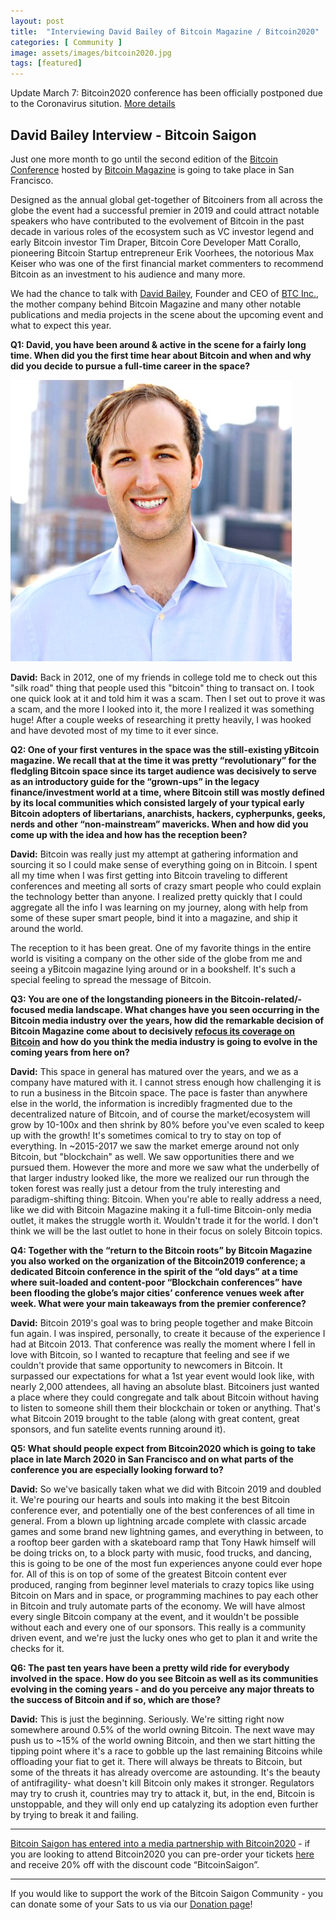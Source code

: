 ```yaml
---
layout: post
title:  "Interviewing David Bailey of Bitcoin Magazine / Bitcoin2020"
categories: [ Community ]
image: assets/images/bitcoin2020.jpg
tags: [featured]
---
```


Update March 7: Bitcoin2020 conference has been officially postponed due to the Coronavirus sitution.
[More details](https://bitcoinmagazine.com/articles/postponed-bitcoin-2020-is-moving-to-q3-2020)

## David Bailey Interview - Bitcoin Saigon

Just one more month to go until the second edition of the [Bitcoin Conference](https://www.bitcoin2020conference.com/ "Bitcoin Conference") hosted by [Bitcoin Magazine](https://bitcoinmagazine.com/ "Bitcoin Magazine") is going to take place in San Francisco.

Designed as the annual global get-together of Bitcoiners from all across the globe the event had a successful premier in 2019 and could attract notable speakers who have contributed to the evolvement of Bitcoin in the past decade in various roles of the ecosystem such as VC investor legend and early Bitcoin investor Tim Draper, Bitcoin Core Developer Matt Corallo, pioneering Bitcoin Startup entrepreneur Erik Voorhees, the notorious Max Keiser who was one of the first financial market commenters to recommend Bitcoin as an investment to his audience and many more.

We had the chance to talk with [David Bailey](https://twitter.com/DavidFBailey "David Bailey"), Founder and CEO of [BTC Inc.](https://b.tc/ "BTC Inc."), the mother company behind Bitcoin Magazine and many other notable publications and media projects in the scene about the upcoming event and what to expect this year.

**Q1: David, you have been around & active in the scene for a fairly long time. When did you the first time hear about Bitcoin and when and why did you decide to pursue a full-time career in the space?**

![](../assets/images/davidbailey.png)

**David:** Back in 2012, one of my friends in college told me to check out this "silk road" thing that people used this "bitcoin" thing to transact on. I took one quick look at it and told him it was a scam. Then I set out to prove it was a scam, and the more I looked into it, the more I realized it was something huge! After a couple weeks of researching it pretty heavily, I was hooked and have devoted most of my time to it ever since.

**Q2: One of your first ventures in the space was the still-existing yBitcoin magazine. We recall that at the time it was pretty “revolutionary” for the fledgling Bitcoin space since its target audience was decisively to serve as an introductory guide for the “grown-ups” in the legacy finance/investment world at a time, where Bitcoin still was mostly defined by its local communities which consisted largely of your typical early Bitcoin adopters of libertarians, anarchists, hackers, cypherpunks, geeks, nerds and other “non-mainstream” mavericks. When and how did you come up with the idea and how has the reception been?**

**David:** Bitcoin was really just my attempt at gathering information and sourcing it so I could make sense of everything going on in Bitcoin. I spent all my time when I was first getting into Bitcoin traveling to different conferences and meeting all sorts of crazy smart people who could explain the technology better than anyone. I realized pretty quickly that I could aggregate all the info I was learning on my journey, along with help from some of these super smart people, bind it into a magazine, and ship it around the world.

The reception to it has been great. One of my favorite things in the entire world is visiting a company on the other side of the globe from me and seeing a yBitcoin magazine lying around or in a bookshelf. It's such a special feeling to spread the message of Bitcoin.

**Q3: You are one of the longstanding pioneers in the Bitcoin-related/-focused media landscape. What changes have you seen occurring in the Bitcoin media industry over the years, how did the remarkable decision of Bitcoin Magazine come about to decisively [refocus its coverage on Bitcoin](https://medium.com/`@`BitcoinMagazine/make-bitcoin-fun-again-47c6837788c3 "refocus its coverage on Bitcoin") and how do you think the media industry is going to evolve in the coming years from here on?**

**David:** This space in general has matured over the years, and we as a company have matured with it. I cannot stress enough how challenging it is to run a business in the Bitcoin space. The pace is faster than anywhere else in the world, the information is incredibly fragmented due to the decentralized nature of Bitcoin, and of course the market/ecosystem will grow by 10-100x and then shrink by 80% before you've even scaled to keep up with the growth! It's sometimes comical to try to stay on top of everything. In ~2015-2017 we saw the market emerge around not only Bitcoin, but "blockchain" as well. We saw opportunities there and we pursued them. However the more and more we saw what the underbelly of that larger industry looked like, the more we realized our run through the token forest was really just a detour from the truly interesting and paradigm-shifting thing: Bitcoin. When you're able to really address a need, like we did with Bitcoin Magazine making it a full-time Bitcoin-only media outlet, it makes the struggle worth it. Wouldn't trade it for the world. I don't think we will be the last outlet to hone in their focus on solely Bitcoin topics.

**Q4: Together with the “return to the Bitcoin roots” by Bitcoin Magazine you also worked on the organization of the Bitcoin2019 conference; a dedicated Bitcoin conference in the spirit of the “old days” at a time where suit-loaded and content-poor “Blockchain conferences” have been flooding the globe’s major cities’ conference venues week after week. What were your main takeaways from the premier conference?**

**David:** Bitcoin 2019's goal was to bring people together and make Bitcoin fun again. I was inspired, personally, to create it because of the experience I had at Bitcoin 2013. That conference was really the moment where I fell in love with Bitcoin, so I wanted to recapture that feeling and see if we couldn't provide that same opportunity to newcomers in Bitcoin. It surpassed our expectations for what a 1st year event would look like, with nearly 2,000 attendees, all having an absolute blast. Bitcoiners just wanted a place where they could congregate and talk about Bitcoin without having to listen to someone shill them their blockchain or token or anything. That's what Bitcoin 2019 brought to the table (along with great content, great sponsors, and fun satelite events running around it).

**Q5: What should people expect from Bitcoin2020 which is going to take place in late March 2020 in San Francisco and on what parts of the conference you are especially looking forward to?**

**David:** So we've basically taken what we did with Bitcoin 2019 and doubled it. We're pouring our hearts and souls into making it the best Bitcoin conference ever, and potentially one of the best conferences of all time in general. From a blown up lightning arcade complete with classic arcade games and some brand new lightning games, and everything in between, to a rooftop beer garden with a skateboard ramp that Tony Hawk himself will be doing tricks on, to a block party with music, food trucks, and dancing, this is going to be one of the most fun experiences anyone could ever hope for. All of this is on top of some of the greatest Bitcoin content ever produced, ranging from beginner level materials to crazy topics like using Bitcoin on Mars and in space, or programming machines to pay each other in Bitcoin and truly automate parts of the economy. We will have almost every single Bitcoin company at the event, and it wouldn't be possible without each and every one of our sponsors. This really is a community driven event, and we're just the lucky ones who get to plan it and write the checks for it.


**Q6: The past ten years have been a pretty wild ride for everybody involved in the space. How do you see Bitcoin as well as its communities evolving in the coming years - and do you perceive any major threats to the success of Bitcoin and if so, which are those?**

**David:** This is just the beginning. Seriously. We're sitting right now somewhere around 0.5% of the world owning Bitcoin. The next wave may push us to ~15% of the world owning Bitcoin, and then we start hitting the tipping point where it's a race to gobble up the last remaining Bitcoins while offloading your fiat to get it. There will always be threats to Bitcoin, but some of the threats it has already overcome are astounding. It's the beauty of antifragility- what doesn't kill Bitcoin only makes it stronger. Regulators may try to crush it, countries may try to attack it, but, in the end, Bitcoin is unstoppable, and they will only end up catalyzing its adoption even further by trying to break it and failing.

----

[Bitcoin Saigon has entered into a media partnership with Bitcoin2020](https://bitcoinsaigon.org/bitcoin2020-conference/ "Bitcoin Saigon has been entered into media partnership with Bitcoin2020") - if you are looking to attend Bitcoin2020 you can pre-order your tickets [here](https://www.bitcoin2020conference.com/registration "here") and receive 20% off with the discount code “BitcoinSaigon”.

---

If you would like to support the work of the Bitcoin Saigon Community - you can donate some of your Sats to us via our [Donation page](http://bitcoinsaigon.org/donate-satoshis "Donation page")! 
